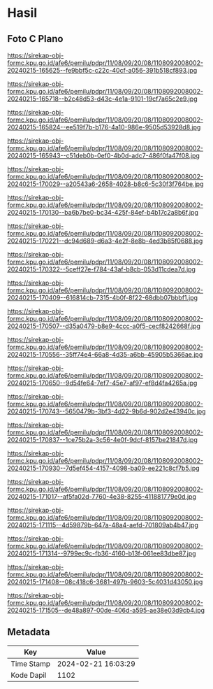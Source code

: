 # Hasil

## Foto C Plano

https://sirekap-obj-formc.kpu.go.id/afe6/pemilu/pdpr/11/08/09/20/08/1108092008002-20240215-165625--fe9bbf5c-c22c-40cf-a056-391b518cf893.jpg

https://sirekap-obj-formc.kpu.go.id/afe6/pemilu/pdpr/11/08/09/20/08/1108092008002-20240215-165718--b2c48d53-d43c-4e1a-9101-19cf7a65c2e9.jpg

https://sirekap-obj-formc.kpu.go.id/afe6/pemilu/pdpr/11/08/09/20/08/1108092008002-20240215-165824--ee519f7b-b176-4a10-986e-9505d53928d8.jpg

https://sirekap-obj-formc.kpu.go.id/afe6/pemilu/pdpr/11/08/09/20/08/1108092008002-20240215-165943--c51deb0b-0ef0-4b0d-adc7-486f0fa47f08.jpg

https://sirekap-obj-formc.kpu.go.id/afe6/pemilu/pdpr/11/08/09/20/08/1108092008002-20240215-170029--a20543a6-2658-4028-b8c6-5c30f3f764be.jpg

https://sirekap-obj-formc.kpu.go.id/afe6/pemilu/pdpr/11/08/09/20/08/1108092008002-20240215-170130--ba6b7be0-bc34-425f-84ef-b4b17c2a8b6f.jpg

https://sirekap-obj-formc.kpu.go.id/afe6/pemilu/pdpr/11/08/09/20/08/1108092008002-20240215-170221--dc94d689-d6a3-4e2f-8e8b-4ed3b85f0688.jpg

https://sirekap-obj-formc.kpu.go.id/afe6/pemilu/pdpr/11/08/09/20/08/1108092008002-20240215-170322--5ceff27e-f784-43af-b8cb-053d11cdea7d.jpg

https://sirekap-obj-formc.kpu.go.id/afe6/pemilu/pdpr/11/08/09/20/08/1108092008002-20240215-170409--616814cb-7315-4b0f-8f22-68dbb07bbbf1.jpg

https://sirekap-obj-formc.kpu.go.id/afe6/pemilu/pdpr/11/08/09/20/08/1108092008002-20240215-170507--d35a0479-b8e9-4ccc-a0f5-cecf8242668f.jpg

https://sirekap-obj-formc.kpu.go.id/afe6/pemilu/pdpr/11/08/09/20/08/1108092008002-20240215-170556--35ff74e4-66a8-4d35-a6bb-45905b5366ae.jpg

https://sirekap-obj-formc.kpu.go.id/afe6/pemilu/pdpr/11/08/09/20/08/1108092008002-20240215-170650--9d54fe64-7ef7-45e7-af97-ef8d4fa4265a.jpg

https://sirekap-obj-formc.kpu.go.id/afe6/pemilu/pdpr/11/08/09/20/08/1108092008002-20240215-170743--5650479b-3bf3-4d22-9b6d-902d2e43940c.jpg

https://sirekap-obj-formc.kpu.go.id/afe6/pemilu/pdpr/11/08/09/20/08/1108092008002-20240215-170837--1ce75b2a-3c56-4e0f-9dcf-8157be21847d.jpg

https://sirekap-obj-formc.kpu.go.id/afe6/pemilu/pdpr/11/08/09/20/08/1108092008002-20240215-170930--7d5ef454-4157-4098-ba09-ee221c8cf7b5.jpg

https://sirekap-obj-formc.kpu.go.id/afe6/pemilu/pdpr/11/08/09/20/08/1108092008002-20240215-171017--af5fa02d-7760-4e38-8255-411881779e0d.jpg

https://sirekap-obj-formc.kpu.go.id/afe6/pemilu/pdpr/11/08/09/20/08/1108092008002-20240215-171115--4d59879b-647a-48a4-aefd-701809ab4b47.jpg

https://sirekap-obj-formc.kpu.go.id/afe6/pemilu/pdpr/11/08/09/20/08/1108092008002-20240215-171314--9799ec9c-fb36-4160-b13f-061ee83dbe87.jpg

https://sirekap-obj-formc.kpu.go.id/afe6/pemilu/pdpr/11/08/09/20/08/1108092008002-20240215-171408--08c418c6-3681-497b-9603-5c4031d43050.jpg

https://sirekap-obj-formc.kpu.go.id/afe6/pemilu/pdpr/11/08/09/20/08/1108092008002-20240215-171505--de48a897-00de-406d-a595-ae38e03d9cb4.jpg


## Metadata

| Key        | Value               |
| ---------- | ------------------- |
| Time Stamp | 2024-02-21 16:03:29 |
| Kode Dapil | 1102                |



